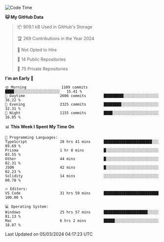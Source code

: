 <!--START_SECTION:waka-->
![Code Time](http://img.shields.io/badge/Code%20Time-5%2C325%20hrs%2024%20mins-blue)

**🐱 My GitHub Data** 

> 📦 909.1 kB Used in GitHub's Storage 
 > 
> 🏆 269 Contributions in the Year 2024
 > 
> 🚫 Not Opted to Hire
 > 
> 📜 14 Public Repositories 
 > 
> 🔑 75 Private Repositories 
 > 
**I'm an Early 🐤** 

```text
🌞 Morning                1109 commits        ████░░░░░░░░░░░░░░░░░░░░░   15.41 % 
🌆 Daytime                2606 commits        █████████░░░░░░░░░░░░░░░░   36.22 % 
🌃 Evening                2325 commits        ████████░░░░░░░░░░░░░░░░░   32.31 % 
🌙 Night                  1155 commits        ████░░░░░░░░░░░░░░░░░░░░░   16.05 % 
```


📊 **This Week I Spent My Time On** 

```text
💬 Programming Languages: 
TypeScript               28 hrs 41 mins      ██████████████████████░░░   89.69 % 
Prisma                   1 hr 8 mins         █░░░░░░░░░░░░░░░░░░░░░░░░   03.55 % 
Other                    44 mins             █░░░░░░░░░░░░░░░░░░░░░░░░   02.31 % 
JSON                     42 mins             █░░░░░░░░░░░░░░░░░░░░░░░░   02.23 % 
Solidity                 14 mins             ░░░░░░░░░░░░░░░░░░░░░░░░░   00.78 % 

🔥 Editors: 
VS Code                  31 hrs 59 mins      █████████████████████████   100.00 % 

💻 Operating System: 
Windows                  25 hrs 57 mins      ████████████████████░░░░░   81.13 % 
Mac                      6 hrs 2 mins        █████░░░░░░░░░░░░░░░░░░░░   18.87 % 
```


 Last Updated on 05/03/2024 04:17:23 UTC
<!--END_SECTION:waka-->

